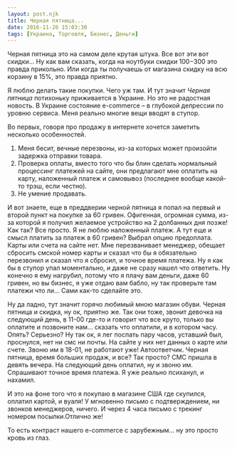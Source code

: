 ```yaml
---
layout: post.njk
title: Черная пятница...
date: 2016-11-26 15:03:30
tags: [Украина, Торговля, Бизнес, Деньги]
---
```


Черная пятница это на самом деле крутая штука. Все вот эти вот скидки… Ну как вам сказать, когда на ноутбуки скидки $100-$300 это правда прикольно. Или когда ты получаешь от магазина скидку на всю корзину в 15%, это правда приятно.

Я люблю делать такие покупки. Чего уж там. И тут значит *Черная пятница* потихоньку приживается в Украине. Но это не радостная новость. В Украине состояние e-commerce – в глубокой депрессии по уровню сервиса. Меня реально многие вещи вводят в ступор.

Во первых, говоря про продажу в интернете хочется заметить несколько особенностей.

1. Меня бесит, вечные перезвоны, из-за которых может произойти задержка отправки товара.
2. Проверка оплаты, вместо того что бы блин сделать нормальный процессинг платежей на сайте, они предлагают мне оплатить на карту, наложенный платеж и самовывоз (последнее вообще какой-то трэш, если честно).
3. Не умение продавать.

И вот знаете, еще в преддверии черной пятница я попал на первый и второй пункт на покупке за 60 гривен. Офигенная, огромная сумма, из-за которой я получил желаемое устройство на 2 долбанных дня позже! Как так? Все просто. Я не люблю наложенный платеж. А тут еще и смысл платить за платеж в 60 гривен? Выбрал опцию предоплата. Карты или счета на сайте нет. Мне перезванивает менеджер, обещает сбросить смской номер карты и сказал что бы я обязательно перезвонил и сказал что я сбросил, и точное время платежа. Ну я как бы в ступор упал моментально, и даже не сразу нашел что ответить. Ну конечно я ему нагрубил, потому что я плачу вам деньги, даже 60 гривен, но вы бизнес, я уже отдаю вам бабло, ну так проверьте там платежи что ли… Сами как-то сделайте это.

Ну да ладно, тут значит горячо любимый мною магазин обуви. Черная пятница и скидка, ну ок, приятно же. Так они тоже, звонит девочка на следующий день, в 11-00 где-то и говорит что все круто, только вы оплатите и позвоните нам… сказать что оплатили, и в котором часу. Опять? Серьезно? Ну так ок, я лег поспать пару часов, уставший был, проснулся, нет ни смс ни почты. На сайте у них нет данных о карте или счете. Звоню им в 18-01, не работают уже! Автоответчик. Черная пятница, время больших продаж, и все? Так просто? СМС пришла в девять вечера. На следующий день оплатил, ну и звоню им. Спрашивают точное время платежа. Я уже реально психанул, и нахамил.

И это на фоне того что я покупаю в магазине США где скупился, оплатил картой, и вуаля! У мгновенно письмо с подтверждением, ни звонков менеджеров, ничего. И через 4 часа письмо с трекинг номером посылки.Отлично же!

То есть контраст нашего e-commerce с зарубежным… ну это просто кровь из глаз.
